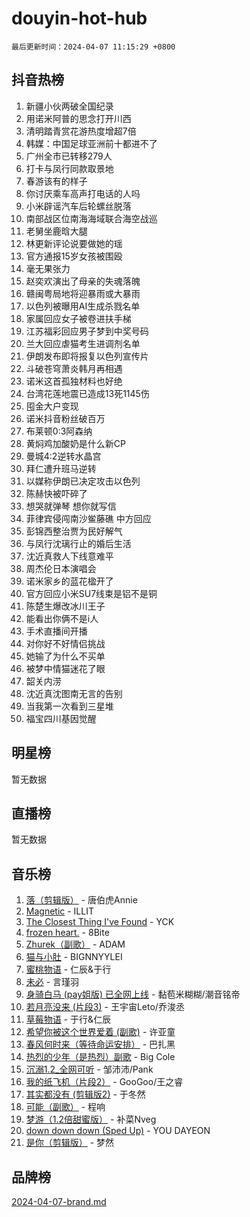 # douyin-hot-hub

`最后更新时间：2024-04-07 11:15:29 +0800`

## 抖音热榜

1. 新疆小伙两破全国纪录
1. 用诺米阿普的思念打开川西
1. 清明踏青赏花游热度增超7倍
1. 韩媒：中国足球亚洲前十都进不了
1. 广州全市已转移279人
1. 打卡与凤行同款取景地
1. 春游该有的样子
1. 你讨厌乘车高声打电话的人吗
1. 小米辟谣汽车后轮螺丝脱落
1. 南部战区位南海海域联合海空战巡
1. 老舅坐鹿晗大腿
1. 林更新评论说要做她的瑶
1. 官方通报15岁女孩被围殴
1. 毫无果张力
1. 赵奕欢演出了母亲的失魂落魄
1. 赣闽粤局地将迎暴雨或大暴雨
1. 以色列被曝用AI生成杀戮名单
1. 家属回应女子被卷进扶手梯
1. 江苏福彩回应男子梦到中奖号码
1. 兰大回应虐猫考生进调剂名单
1. 伊朗发布即将报复以色列宣传片
1. 斗破苍穹萧炎韩月再相遇
1. 诺米这首孤独材料也好绝
1. 台湾花莲地震已造成13死1145伤
1. 囤金大户变现
1. 诺米抖音粉丝破百万
1. 布莱顿0:3阿森纳
1. 黄焖鸡加酸奶是什么新CP
1. 曼城4:2逆转水晶宫
1. 拜仁遭升班马逆转
1. 以媒称伊朗已决定攻击以色列
1. 陈赫快被吓碎了
1. 想哭就弹琴 想你就写信
1. 菲律宾侵闯南沙鲎藤礁 中方回应
1. 彭锦西整治贾为民好解气
1. 与凤行沈璃行止的婚后生活
1. 沈近真救人下线意难平
1. 周杰伦日本演唱会
1. 诺米家乡的蓝花楹开了
1. 官方回应小米SU7线束是铝不是铜
1. 陈楚生爆改冰川王子
1. 能看出你俩不是i人
1. 手术直播间开播
1. 对你好不好情侣挑战
1. 她输了为什么不买单
1. 被梦中情猫迷花了眼
1. 韶关内涝
1. 沈近真沈图南无言的告别
1. 当我第一次看到三星堆
1. 福宝四川基因觉醒

## 明星榜

暂无数据

## 直播榜

暂无数据

## 音乐榜

1. [落（剪辑版）](https://sf5-hl-cdn-tos.douyinstatic.com/obj/tos-cn-ve-2774/o0h6HvN1BBbli9LtU3i5fQIleBQMF5Cg4TZmmC) - 唐伯虎Annie
1. [Magnetic](https://sf5-hl-cdn-tos.douyinstatic.com/obj/tos-cn-ve-2774/oAQCYdBNZfLACGDmVFAsfAtpy32tqErgQ3XgBN) - ILLIT
1. [The Closest Thing I've Found](https://sf3-cdn-tos.douyinstatic.com/obj/tos-cn-ve-2774/514ab5d9146f4d2ca454b7adff8e5e4d) - YCK
1. [frozen heart.](https://sf5-hl-cdn-tos.douyinstatic.com/obj/tos-cn-ve-2774/oIIWJfyjIACZA9zQMtnJ6hQQhFC4vhCupoRBsO) - 8Bite
1. [Zhurek（副歌）](https://sf5-hl-cdn-tos.douyinstatic.com/obj/tos-cn-ve-2774/ooQm8FBZQDlf0btEYgVpCcSCQfrdJGBEKZYBGS) - ADAM
1. [猫与小肚](https://sf5-hl-cdn-tos.douyinstatic.com/obj/tos-cn-ve-2774/osZeoClMECgK8DYl6VebABgbchEtPYQjZEnRtd) - BIGNNYYLEI
1. [蜜桃物语](https://sf5-hl-cdn-tos.douyinstatic.com/obj/tos-cn-ve-2774/oIhOSCZtIACtYU4XQkngiW9kCBfVD1Fz9IYeqL) - 仁辰&于行
1. [未必](https://sf3-cdn-tos.douyinstatic.com/obj/tos-cn-ve-2774/ogntQMFnKQDZUgTCYuJgfLEtleYZZFxBQqhhFB) - 言瑾羽
1. [身骑白马 (pay姐版) 已全网上线](https://sf3-cdn-tos.douyinstatic.com/obj/tos-cn-ve-2774/oQLO5ZgLsFkaDhdIIveF2zUCgfweY0gWaH4AQG) - 黏苞米糊糊/潮音铭帝
1. [若月亮没来 (片段3)](https://sf5-hl-cdn-tos.douyinstatic.com/obj/tos-cn-ve-2774/okfyEUsGW1B1ovJi5JiN9IjvAT2lMwA054GoEB) - 王宇宙Leto/乔浚丞
1. [草莓物语](https://sf3-cdn-tos.douyinstatic.com/obj/tos-cn-ve-2774/okynhJ7jEAIIZBfsLgYMEI8QC3WbQNN66RKzhT) - 于行&仁辰
1. [希望你被这个世界爱着 (副歌)](https://sf6-cdn-tos.douyinstatic.com/obj/tos-cn-ve-2774/oUHCmWQfZlE3QQBKBeD8rCFLpJzPgCpImhsxMt) - 许亚童
1. [春风何时来（等待命运安排）](https://sf5-hl-cdn-tos.douyinstatic.com/obj/tos-cn-ve-2774/oICBNbD3gelMfB4WgiD1KI2jQtXZE2FgHLwtsl) - 巴扎黑
1. [热烈的少年（是热烈）副歌](https://sf5-hl-cdn-tos.douyinstatic.com/obj/tos-cn-ve-2774/owVNI0CLDAUMtSz6TEYvfFBFL4UDFFhLfgK8fa) - Big Cole
1. [沉溺1.2_全网可听](https://sf27-cdn-tos.douyinstatic.com/obj/tos-cn-ve-2774/ok2QoiBqsWAX9McZmWiI9gAB0EzwD4Xj6yfmtH) - 邹沛沛/Pank
1. [我的纸飞机（片段2）](https://sf5-hl-cdn-tos.douyinstatic.com/obj/tos-cn-ve-2774/oM2ZrKcg2CD5AeRB2gkeXOFB1IxAGJdZPazYHf) - GooGoo/王之睿
1. [其实都没有 (剪辑版2)](https://sf5-hl-cdn-tos.douyinstatic.com/obj/tos-cn-ve-2774/oEBNQenHZtBhxYjGgUDQk0BCHTigQafgFlbQ7k) - 于冬然
1. [可能（副歌）](https://sf27-cdn-tos.douyinstatic.com/obj/tos-cn-ve-2774/cde1731888894259b333569393c2fb51) - 程响
1. [梦游（1.2倍甜蜜版）](https://sf5-hl-cdn-tos.douyinstatic.com/obj/tos-cn-ve-2774/o4gyAUm8hwufoEABmwVIiQtHsFuGzAEEWtNMzo) - 补菜Nveg
1. [down down down (Sped Up)](https://sf6-cdn-tos.douyinstatic.com/obj/tos-cn-ve-2774/ow80iABiXIO9DsFwK6WeZKMaJRi3BPJAotDy8m) - YOU DAYEON
1. [是你（剪辑版）](https://sf5-hl-cdn-tos.douyinstatic.com/obj/tos-cn-ve-2774/46019dae783c4c969944217fe1cfafc4) - 梦然

## 品牌榜

[2024-04-07-brand.md](2024-04-07-brand.md)
